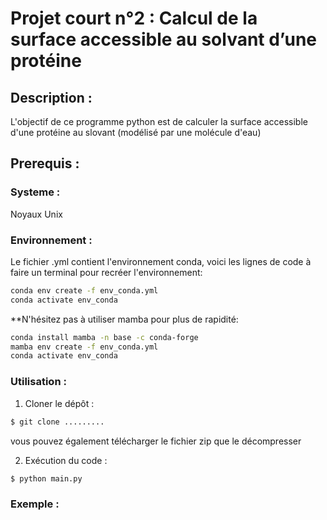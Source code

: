 # Projet court n°2 : Calcul de la surface accessible au solvant d’une protéine
## Description : 
L'objectif de ce programme python est de calculer la surface accessible d'une protéine au slovant (modélisé par une molécule d'eau)

## Prerequis :
### Systeme :
Noyaux Unix 

### Environnement :
Le fichier .yml contient l'environnement conda, voici les lignes de code à faire un terminal pour recréer l'environnement:
```bash
conda env create -f env_conda.yml
conda activate env_conda
```

**N'hésitez pas à utiliser mamba pour plus de rapidité:
```bash
conda install mamba -n base -c conda-forge
mamba env create -f env_conda.yml
conda activate env_conda
```
###  Utilisation :
1. Cloner le dépôt :
```bash
$ git clone .........
```
vous pouvez également télécharger le fichier zip que le décompresser

2. Exécution du code :
```bash
$ python main.py
```

### Exemple :
